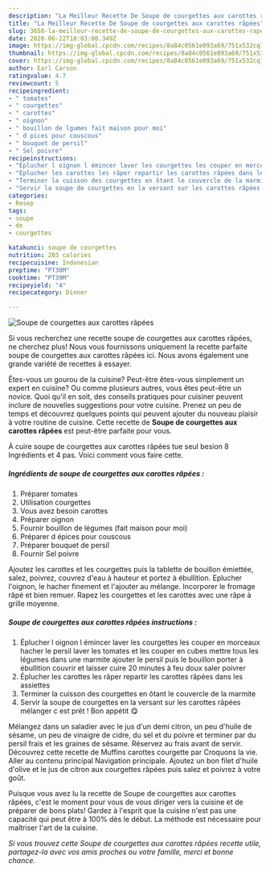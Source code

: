 ```yaml
---
description: "La Meilleur Recette De Soupe de courgettes aux carottes râpées"
title: "La Meilleur Recette De Soupe de courgettes aux carottes râpées"
slug: 3658-la-meilleur-recette-de-soupe-de-courgettes-aux-carottes-rapees
date: 2020-06-22T18:03:00.349Z
image: https://img-global.cpcdn.com/recipes/8a84c0561e093a69/751x532cq70/soupe-de-courgettes-aux-carottes-rapees-photo-principale-de-la-recette.jpg
thumbnail: https://img-global.cpcdn.com/recipes/8a84c0561e093a69/751x532cq70/soupe-de-courgettes-aux-carottes-rapees-photo-principale-de-la-recette.jpg
cover: https://img-global.cpcdn.com/recipes/8a84c0561e093a69/751x532cq70/soupe-de-courgettes-aux-carottes-rapees-photo-principale-de-la-recette.jpg
author: Earl Carson
ratingvalue: 4.7
reviewcount: 5
recipeingredient:
- " tomates"
- " courgettes"
- " carottes"
- " oignon"
- " bouillon de lgumes fait maison pour moi"
- " d pices pour couscous"
- " bouquet de persil"
- " Sel poivre"
recipeinstructions:
- "Éplucher l oignon l émincer laver les courgettes les couper en morceaux hacher le persil laver les tomates et les couper en cubes mettre tous les légumes dans une marmite ajouter le persil puis le bouillon porter à ébullition couvrir et laisser cuire 20 minutes à feu doux saler poivrer"
- "Éplucher les carottes les râper repartir les carottes râpées dans les assiettes"
- "Terminer la cuisson des courgettes en ôtant le couvercle de la marmite"
- "Servir la soupe de courgettes en la versant sur les carottes râpées mélanger c est prêt ! Bon appétit 😋"
categories:
- Resep
tags:
- soupe
- de
- courgettes

katakunci: soupe de courgettes 
nutrition: 203 calories
recipecuisine: Indonesian
preptime: "PT30M"
cooktime: "PT39M"
recipeyield: "4"
recipecategory: Dinner

---
```



![Soupe de courgettes aux carottes râpées](https://img-global.cpcdn.com/recipes/8a84c0561e093a69/751x532cq70/soupe-de-courgettes-aux-carottes-rapees-photo-principale-de-la-recette.jpg)

Si vous recherchez une recette soupe de courgettes aux carottes râpées, ne cherchez plus! Nous vous fournissons uniquement la recette parfaite soupe de courgettes aux carottes râpées ici. Nous avons également une grande variété de recettes à essayer.

Êtes-vous un gourou de la cuisine? Peut-être êtes-vous simplement un expert en cuisine? Ou comme plusieurs autres, vous êtes peut-être un novice. Quoi qu'il en soit, des conseils pratiques pour cuisiner peuvent inclure de nouvelles suggestions pour votre cuisine. Prenez un peu de temps et découvrez quelques points qui peuvent ajouter du nouveau plaisir à votre routine de cuisine. Cette recette de <strong> Soupe de courgettes aux carottes râpées </strong> est peut-être parfaite pour vous.

<!--inarticleads1-->

À cuire soupe de courgettes aux carottes râpées tue seul besion 8 Ingrédients et 4 pas. Voici comment vous faire cette.

##### Ingrédients de soupe de courgettes aux carottes râpées :

1. Préparer  tomates
1. Utilisation  courgettes
1. Vous avez besoin  carottes
1. Préparer  oignon
1. Fournir  bouillon de légumes (fait maison pour moi)
1. Préparer  d épices pour couscous
1. Préparer  bouquet de persil
1. Fournir  Sel poivre


Ajoutez les carottes et les courgettes puis la tablette de bouillon émiettée, salez, poivrez, couvrez d&#39;eau à hauteur et portez à ébullition. Eplucher l&#39;oignon, le hacher finement et l&#39;ajouter au mélange. Incorporer le fromage râpé et bien remuer. Rapez les courgettes et les carottes avec une râpe à grille moyenne. 

<!--inarticleads2-->

##### Soupe de courgettes aux carottes râpées instructions :

1. Éplucher l oignon l émincer laver les courgettes les couper en morceaux hacher le persil laver les tomates et les couper en cubes mettre tous les légumes dans une marmite ajouter le persil puis le bouillon porter à ébullition couvrir et laisser cuire 20 minutes à feu doux saler poivrer
1. Éplucher les carottes les râper repartir les carottes râpées dans les assiettes
1. Terminer la cuisson des courgettes en ôtant le couvercle de la marmite
1. Servir la soupe de courgettes en la versant sur les carottes râpées mélanger c est prêt ! Bon appétit 😋


Mélangez dans un saladier avec le jus d&#39;un demi citron, un peu d&#39;huile de sésame, un peu de vinaigre de cidre, du sel et du poivre et terminer par du persil frais et les graines de sésame. Réservez au frais avant de servir. Découvrez cette recette de Muffins carottes courgette par Croquons la vie. Aller au contenu principal Navigation principale. Ajoutez un bon filet d&#39;huile d&#39;olive et le jus de citron aux courgettes râpées puis salez et poivrez à votre goût. 

<!--inarticleads1-->

<p>
Puisque vous avez lu la recette de Soupe de courgettes aux carottes râpées, c'est le moment pour vous de vous diriger vers la cuisine et de préparer de bons plats! Gardez à l'esprit que la cuisine n'est pas une capacité qui peut être à 100% dès le début. La méthode est nécessaire pour maîtriser l'art de la cuisine.
</p>

<p>
<i>Si vous trouvez cette Soupe de courgettes aux carottes râpées recette utile, partagez-la avec vos amis proches ou votre famille, merci et bonne chance.</i>
</p>
